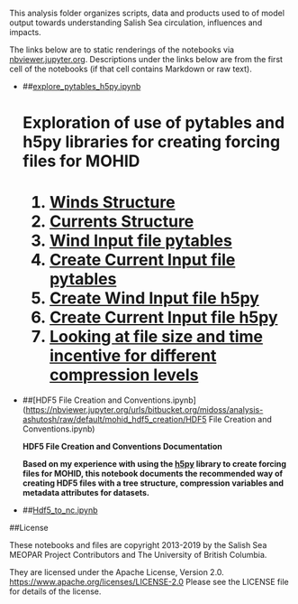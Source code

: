 This analysis folder organizes scripts, data and products used to  of model output towards understanding Salish Sea circulation, influences and impacts.

The links below are to static renderings of the notebooks via
[nbviewer.jupyter.org](https://nbviewer.jupyter.org/).
Descriptions under the links below are from the first cell of the notebooks
(if that cell contains Markdown or raw text).

* ##[explore_pytables_h5py.ipynb](https://nbviewer.jupyter.org/urls/bitbucket.org/midoss/analysis-ashutosh/raw/default/mohid_hdf5_creation/explore_pytables_h5py.ipynb)  
    
    <h1>Exploration of use of pytables and h5py libraries for creating forcing files for MOHID<h1>  
        <ol>  
            <li>  
                <a href="#winds">Winds Structure</a>  
            </li>  
            <li>  
                <a href="#currents">Currents Structure</a>  
            </li>  
            <li>  
                <a href="#createwind">Wind Input file pytables</a>  
            </li>  
            <li>  
                <a href="#createcurrents">Create Current Input file pytables</a>  
            </li>  
            <li>  
                <a href="#windsh5py">Create Wind Input file h5py</a>  
            </li>  
            <li>  
                <a href="#currentsh5py">Create Current Input file h5py</a>  
            </li>  
            <li>  
                <a href="#comparison">Looking at file size and time incentive for different compression levels</a>  
            </li>  
        </ol>  

* ##[HDF5 File Creation and Conventions.ipynb](https://nbviewer.jupyter.org/urls/bitbucket.org/midoss/analysis-ashutosh/raw/default/mohid_hdf5_creation/HDF5 File Creation and Conventions.ipynb)  
    
    **HDF5 File Creation and Conventions Documentation**  
      
    **Based on my experience with using the __[h5py](http://docs.h5py.org/en/stable/)__ library to create forcing files for MOHID, this notebook documents the recommended way of creating HDF5 files with a tree structure, compression variables and metadata attributes for datasets.**  

* ##[Hdf5_to_nc.ipynb](https://nbviewer.jupyter.org/urls/bitbucket.org/midoss/analysis-ashutosh/raw/default/mohid_hdf5_creation/Hdf5_to_nc.ipynb)  
    

##License

These notebooks and files are copyright 2013-2019
by the Salish Sea MEOPAR Project Contributors
and The University of British Columbia.

They are licensed under the Apache License, Version 2.0.
https://www.apache.org/licenses/LICENSE-2.0
Please see the LICENSE file for details of the license.
